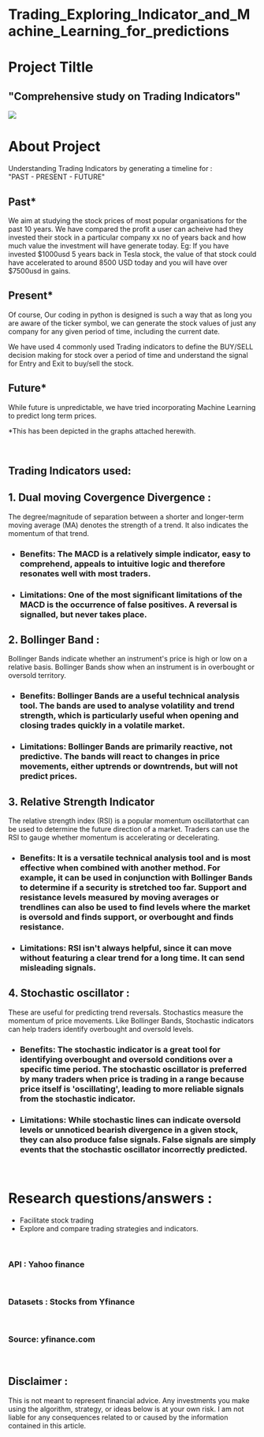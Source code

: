 # Trading_Exploring_Indicator_and_Machine_Learning_for_predictions
# Project Tiltle
## "Comprehensive study on Trading Indicators"

![](https://assets.cmcmarkets.com/images/SMAvsEMA_extra.webp)

# About Project

Understanding Trading Indicators by generating a timeline for : 
<br>"PAST - PRESENT - FUTURE"


## Past*
We aim at studying the stock prices of most popular organisations for the past 10 years. We have compared the profit a user can acheive had they invested their stock in a particular company xx no of years back and how much value the investment will have generate today.
Eg: If you have invested $1000usd 5 years back in Tesla stock, the value of that stock could have accelerated to around 8500 USD today and you will have over $7500usd in gains.

## Present*
Of course, Our coding in python is designed is such a way that as long you are aware of the ticker symbol, we can generate the stock values of just any company for any given period of time, including the current date. 

We have used 4 commonly used Trading indicators to define the BUY/SELL decision making for stock over a period of time and understand the signal for Entry and Exit to buy/sell the stock.



## Future*
While future is unpredictable,  we have tried incorporating Machine Learning to predict long term prices.

*This has been depicted in the graphs attached herewith.

<br>

## Trading Indicators used:

## 1. Dual moving Covergence Divergence :
The degree/magnitude of separation between a shorter and longer-term moving average (MA) denotes the strength of a trend. It also indicates the momentum of that trend.
 - ### Benefits: The MACD is a relatively simple indicator, easy to comprehend, appeals to intuitive logic and therefore resonates well with most traders.<br>
 - ### Limitations: One of the most significant limitations of the MACD is the occurrence of false positives. A reversal is signalled, but never takes place.
## 2. Bollinger Band : 
Bollinger Bands indicate whether an instrument's price is high or low on a relative basis. Bollinger Bands show when an instrument is in overbought or oversold territory.
 - ### Benefits: Bollinger Bands are a useful technical analysis tool. The bands are used to analyse volatility and trend strength, which is particularly useful when opening and closing trades quickly in a volatile market.
 - ### Limitations: Bollinger Bands are primarily reactive, not predictive. The bands will react to changes in price movements, either uptrends or downtrends, but will not predict prices.
## 3. Relative Strength Indicator
The relative strength index (RSI) is a popular momentum oscillator​​ that can be used to determine the future direction of a market. Traders can use the RSI to gauge whether momentum is accelerating or decelerating.
- ### Benefits: It is a versatile technical analysis tool and is most effective when combined with another method. For example, it can be used in conjunction with Bollinger Bands to determine if a security is stretched too far. Support and resistance levels measured by moving averages or trendlines can also be used to find levels where the market is oversold and finds support, or overbought and finds resistance.
- ### Limitations: RSI isn't always helpful, since it can move without featuring a clear trend for a long time. It can send misleading signals. 
## 4. Stochastic oscillator :
These are useful for predicting trend reversals. Stochastics measure the momentum of price movements. Like Bollinger Bands, Stochastic indicators can help traders identify overbought and oversold levels.
- ### Benefits: The stochastic indicator is a great tool for identifying overbought and oversold conditions over a specific time period. The stochastic oscillator is preferred by many traders when price is trading in a range because price itself is 'oscillating', leading to more reliable signals from the stochastic indicator.
- ### Limitations: While stochastic lines can indicate oversold levels or unnoticed bearish divergence in a given stock, they can also produce false signals. False signals are simply events that the stochastic oscillator incorrectly predicted.
<br>


# Research questions/answers :
- Facilitate stock trading 
- Explore and compare trading strategies and indicators.


<br> 


### API : Yahoo finance
<br>


### Datasets : Stocks from Yfinance

<br>

### Source: yfinance.com

<br>

## Disclaimer :
This is not meant to represent financial advice. Any investments you make using the algorithm, strategy, or ideas below is at your own risk. I am not liable for any consequences related to or caused by the information contained in this article.



